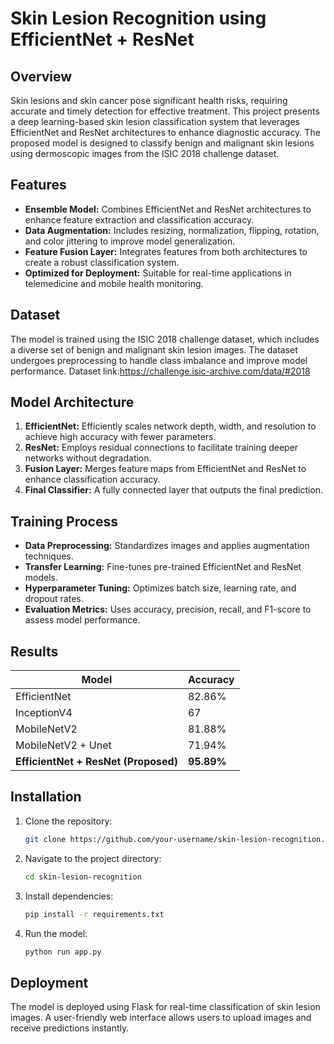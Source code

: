 # Skin Lesion Recognition using EfficientNet + ResNet

## Overview
Skin lesions and skin cancer pose significant health risks, requiring accurate and timely detection for effective treatment. This project presents a deep learning-based skin lesion classification system that leverages EfficientNet and ResNet architectures to enhance diagnostic accuracy. The proposed model is designed to classify benign and malignant skin lesions using dermoscopic images from the ISIC 2018 challenge dataset.

## Features
- **Ensemble Model:** Combines EfficientNet and ResNet architectures to enhance feature extraction and classification accuracy.
- **Data Augmentation:** Includes resizing, normalization, flipping, rotation, and color jittering to improve model generalization.
- **Feature Fusion Layer:** Integrates features from both architectures to create a robust classification system.
- **Optimized for Deployment:** Suitable for real-time applications in telemedicine and mobile health monitoring.

## Dataset
The model is trained using the ISIC 2018 challenge dataset, which includes a diverse set of benign and malignant skin lesion images. The dataset undergoes preprocessing to handle class imbalance and improve model performance.
Dataset link:https://challenge.isic-archive.com/data/#2018

## Model Architecture
1. **EfficientNet:** Efficiently scales network depth, width, and resolution to achieve high accuracy with fewer parameters.
2. **ResNet:** Employs residual connections to facilitate training deeper networks without degradation.
3. **Fusion Layer:** Merges feature maps from EfficientNet and ResNet to enhance classification accuracy.
4. **Final Classifier:** A fully connected layer that outputs the final prediction.

## Training Process
- **Data Preprocessing:** Standardizes images and applies augmentation techniques.
- **Transfer Learning:** Fine-tunes pre-trained EfficientNet and ResNet models.
- **Hyperparameter Tuning:** Optimizes batch size, learning rate, and dropout rates.
- **Evaluation Metrics:** Uses accuracy, precision, recall, and F1-score to assess model performance.

## Results
| Model | Accuracy |
|--------|---------|
| EfficientNet | 82.86% |
| InceptionV4 | 67 |
| MobileNetV2 | 81.88% |
| MobileNetV2 + Unet | 71.94% |
| **EfficientNet + ResNet (Proposed)** | **95.89%** |

## Installation
1. Clone the repository:
   ```bash
   git clone https://github.com/your-username/skin-lesion-recognition.git
   ```
2. Navigate to the project directory:
   ```bash
   cd skin-lesion-recognition
   ```
3. Install dependencies:
   ```bash
   pip install -r requirements.txt
   ```
4. Run the model:
   ```bash
   python run app.py
   ```

## Deployment
The model is deployed using Flask for real-time classification of skin lesion images. A user-friendly web interface allows users to upload images and receive predictions instantly.




